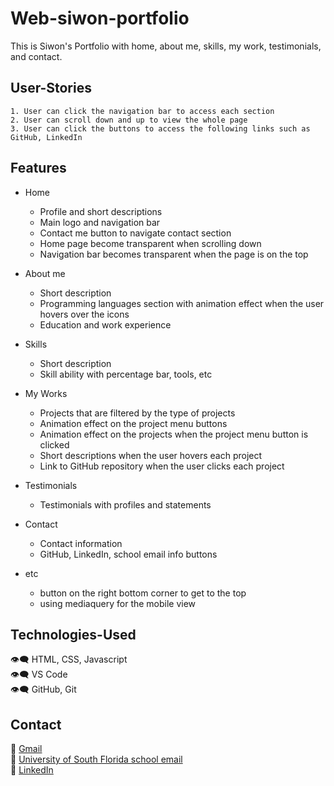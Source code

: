 # Web-siwon-portfolio
This is Siwon's Portfolio with home, about me, skills, my work, testimonials, and contact.

## User-Stories
```
1. User can click the navigation bar to access each section
2. User can scroll down and up to view the whole page
3. User can click the buttons to access the following links such as GitHub, LinkedIn

```

## Features
* Home
  - Profile and short descriptions
  - Main logo and navigation bar
  - Contact me button to navigate contact section
  - Home page become transparent when scrolling down
  - Navigation bar becomes transparent when the page is on the top


* About me
  - Short description
  - Programming languages section with animation effect when the user hovers over the icons
  - Education and work experience


* Skills
  - Short description
  - Skill ability with percentage bar, tools, etc


* My Works
  - Projects that are filtered by the type of projects
  - Animation effect on the project menu buttons
  - Animation effect on the projects when the project menu button is clicked
  - Short descriptions when the user hovers each project
  - Link to GitHub repository when the user clicks each project


* Testimonials
  - Testimonials with profiles and statements


* Contact
  - Contact information
  - GitHub, LinkedIn, school email info buttons

* etc
  - button on the right bottom corner to get to the top
  - using mediaquery for the mobile view


## Technologies-Used
:eye_speech_bubble: HTML, CSS, Javascript <br >
:eye_speech_bubble: VS Code <br >
:eye_speech_bubble: GitHub, Git 

## Contact
:white_heart: [Gmail](siwonkim1108@gmail.com) <br >
:white_heart: [University of South Florida school email](siwon@usf.edu) <br>
:white_heart: [LinkedIn](linkedin.com/in/siwon-kim/84300a207)



